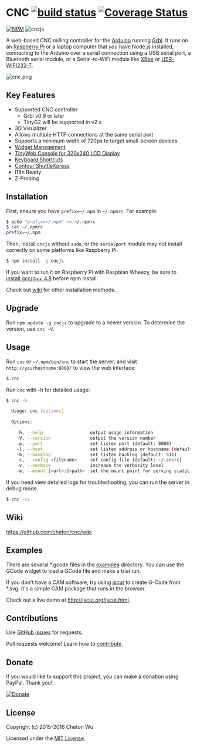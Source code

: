 # CNC [![build status](https://travis-ci.org/cheton/cnc.svg?branch=master)](https://travis-ci.org/cheton/cnc) [![Coverage Status](https://coveralls.io/repos/cheton/cnc/badge.svg)](https://coveralls.io/r/cheton/cnc)

[![NPM](https://nodei.co/npm/cncjs.png?downloads=true&stars=true)](https://nodei.co/npm/cncjs/)
![cncjs](https://raw.githubusercontent.com/cheton/cnc/master/media/banner2.png)

A web-based CNC milling controller for the [Arduino](https://www.arduino.cc/) running [Grbl](https://github.com/grbl/grbl). It runs on an [Raspberry Pi](https://www.raspberrypi.org/) or a laptop computer that you have Node.js installed, connecting to the Arduino over a serial connection using a USB serial port, a Bluetooth serial module, or a  Serial-to-WiFi module like [XBee](https://www.arduino.cc/en/Guide/ArduinoWirelessShieldS2) or [USR-WIFI232-T](https://gist.github.com/ajfisher/1fdbcbbf96b7f2ba73cd).

![cnc.png](https://raw.githubusercontent.com/cheton/cnc/master/media/cnc.png)


## Key Features
* Supported CNC controller
  * Grbl v0.9 or later
  * TinyG2 will be supported in v2.x
* 3D Visualizer
* Allows multiple HTTP connections at the same serial port
* Supports a minimum width of 720px to target small-screen devices
* [Widget Management](https://github.com/cheton/cnc/wiki/User-Guide#widget-management)
* [TinyWeb Console for 320x240 LCD Display](https://github.com/cheton/cnc/wiki/User-Guide#tinyweb-console-for-320x240-lcd-display)
* [Keyboard Shortcuts](https://github.com/cheton/cnc/wiki/User-Guide#keyboard-shortcuts)
* [Contour ShuttleXpress](https://github.com/cheton/cnc/wiki/User-Guide#contour-shuttlexpress)
* I18n Ready
* Z-Probing

## Installation
First, ensure you have `prefix=~/.npm` in  `~/.npmrc`. For example:
```bash
$ echo "prefix=~/.npm" >> ~/.npmrc
$ cat ~/.npmrc
prefix=~/.npm
```

Then, install `cncjs` without `sudo`, or the `serialport` module may not install correctly on some platforms like Raspberry Pi.
```bash
$ npm install -g cncjs
```

If you want to run it on Raspberry Pi with Raspbian Wheezy, be sure to [install gcc/g++ 4.8](https://somewideopenspace.wordpress.com/2014/02/28/gcc-4-8-on-raspberry-pi-wheezy/) before npm install.

Check out [wiki](https://github.com/cheton/cnc/wiki/Installation) for other installation methods.

## Upgrade
Run `npm update -g cncjs` to upgrade to a newer version. To determine the version, use `cnc -V`.

## Usage
Run `cnc` or `~/.npm/bin/cnc` to start the server, and visit `http://yourhostname:8000/` to view the web interface:
```bash
$ cnc
```

Run `cnc` with -h for detailed usage:
```bash
$ cnc -h

  Usage: cnc [options]
  
  Options:

    -h, --help                  output usage information
    -V, --version               output the version number
    -p, --port                  set listen port (default: 8000)
    -l, --host                  set listen address or hostname (default: 0.0.0.0)
    -b, --backlog               set listen backlog (default: 511)
    -c, --config <filename>     set config file (default: ~/.cncrc)
    -v, --verbose               increase the verbosity level
    -m, --mount [<url>:]<path>  set the mount point for serving static files (default: /static:static)
```

If you need view detailed logs for troubleshooting, you can run the server in debug mode.
```bash
$ cnc -vv
```

## Wiki
https://github.com/cheton/cnc/wiki

## Examples
There are several *.gcode files in the [examples](https://github.com/cheton/cnc/tree/master/examples) directory. You can use the GCode widget to load a GCode file and make a trial run.

If you don't have a CAM software, try using [jscut](http://jscut.org/) to create G-Code from *.svg. It's a simple CAM package that runs in the browser.

Check out a live demo at http://jscut.org/jscut.html.

## Contributions
Use [GitHub issues](https://github.com/cheton/cnc/issues) for requests.

Pull requests welcome! Learn how to [contribute](CONTRIBUTING.md).

## Donate

If you would like to support this project, you can make a donation using PayPal. Thank you!

[![Donate](https://www.paypalobjects.com/en_US/i/btn/btn_donateCC_LG.gif)](https://www.paypal.com/cgi-bin/webscr?cmd=_s-xclick&hosted_button_id=38CYN33CWPBR2)

## License

Copyright (c) 2015-2016 Cheton Wu

Licensed under the [MIT License](LICENSE).
